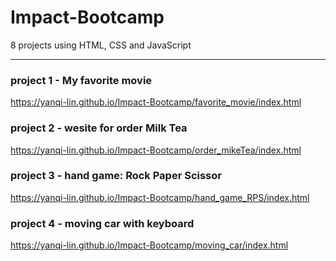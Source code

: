 # Impact-Bootcamp
8 projects using HTML, CSS and JavaScript

***

### project 1 - My favorite movie
<https://yanqi-lin.github.io/Impact-Bootcamp/favorite_movie/index.html>

### project 2 - wesite for order Milk Tea
<https://yanqi-lin.github.io/Impact-Bootcamp/order_mikeTea/index.html>

### project 3 - hand game: Rock Paper Scissor
<https://yanqi-lin.github.io/Impact-Bootcamp/hand_game_RPS/index.html>

### project 4 - moving car with keyboard
<https://yanqi-lin.github.io/Impact-Bootcamp/moving_car/index.html>